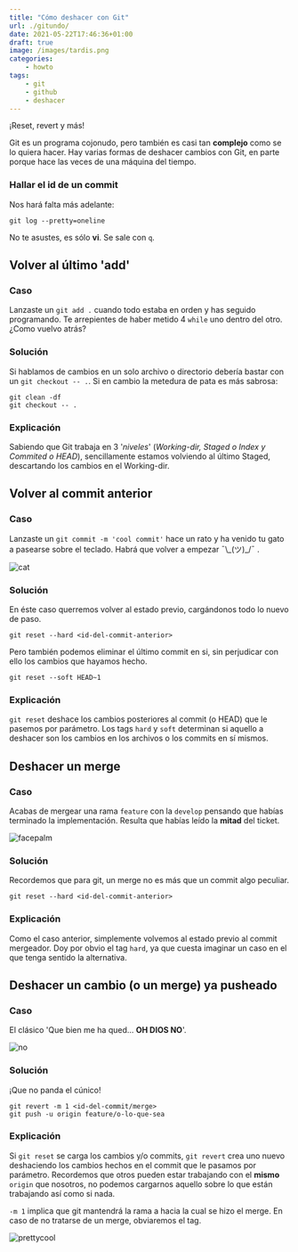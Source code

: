 ```yaml
---
title: "Cómo deshacer con Git"
url: ./gitundo/
date: 2021-05-22T17:46:36+01:00
draft: true
image: /images/tardis.png
categories:
    - howto
tags:
    - git
    - github
    - deshacer
---
```


¡Reset, revert y más!

<!--more-->

Git es un programa cojonudo, pero también es casi tan **complejo** como se lo quiera hacer.
Hay varias formas de deshacer cambios con Git, en parte porque hace las veces de una máquina del tiempo.

### Hallar el id de un commit

Nos hará falta más adelante:

```
git log --pretty=oneline
```

No te asustes, es sólo **vi**. Se sale con `q`.

## Volver al último 'add'

### Caso

Lanzaste un `git add .` cuando todo estaba en orden y has seguido programando.
Te arrepientes de haber metido 4 `while` uno dentro del otro. ¿Como vuelvo atrás?

### Solución

Si hablamos de cambios en un solo archivo o directorio debería bastar con un `git checkout -- .`.
Si en cambio la metedura de pata es más sabrosa:

```
git clean -df
git checkout -- .
```

### Explicación

Sabiendo que Git trabaja en 3 '_niveles_' (_Working-dir, Staged o Index y Commited o HEAD_), sencillamente estamos volviendo al último Staged, descartando los cambios en el Working-dir.

## Volver al commit anterior

### Caso

Lanzaste un `git commit -m 'cool commit'` hace un rato y ha venido tu gato a pasearse sobre el teclado. Habrá que volver a empezar ¯\\\_(ツ)\_/¯ .

![cat](../../../images/cat-keyboard.gif)

### Solución

En éste caso querremos volver al estado previo, cargándonos todo lo nuevo de paso.

```
git reset --hard <id-del-commit-anterior>
```

Pero también podemos eliminar el último commit en si, sin perjudicar con ello los cambios que hayamos hecho.

```
git reset --soft HEAD~1
```

### Explicación

`git reset` deshace los cambios posteriores al commit (o HEAD) que le pasemos por parámetro.
Los tags `hard` y `soft` determinan si aquello a deshacer son los cambios en los archivos o los commits en sí mismos.

## Deshacer un merge

### Caso

Acabas de mergear una rama `feature` con la `develop` pensando que habías terminado la implementación.
Resulta que habías leído la **mitad** del ticket.

![facepalm](../../../images/facepalm.gif)

### Solución

Recordemos que para git, un merge no es más que un commit algo peculiar.

```
git reset --hard <id-del-commit-anterior>
```

### Explicación

Como el caso anterior, simplemente volvemos al estado previo al commit mergeador. Doy por obvio el tag `hard`, ya que cuesta imaginar un caso en el que tenga sentido la alternativa.

## Deshacer un cambio (o un merge) ya pusheado

### Caso

El clásico 'Que bien me ha qued... **OH DIOS NO**'.

![no](../../../images/no.gif)

### Solución

¡Que no panda el cúnico!

```
git revert -m 1 <id-del-commit/merge>
git push -u origin feature/o-lo-que-sea
```

### Explicación

Si `git reset` se carga los cambios y/o commits, `git revert` crea uno nuevo deshaciendo los cambios hechos en el commit que le pasamos por parámetro.
Recordemos que otros pueden estar trabajando con el **mismo** `origin` que nosotros, no podemos cargarnos aquello sobre lo que están trabajando así como si nada.

`-m 1` implica que git mantendrá la rama a hacia la cual se hizo el merge.
En caso de no tratarse de un merge, obviaremos el tag.

![prettycool](../../../images/prettygood.gif)
